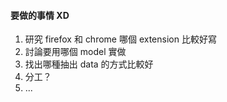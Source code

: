 #### 要做的事情 XD
1. 研究 firefox 和 chrome 哪個 extension 比較好寫
2. 討論要用哪個 model 實做
3. 找出哪種抽出 data 的方式比較好
4. 分工？
5. ...
